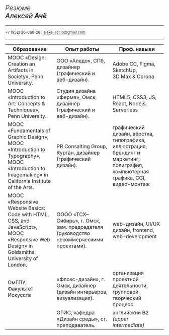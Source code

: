 <div class="resume-image"> </div>

## <i><span style='font-weight:300'>Резюме</span></i><br/><i><span style='font-weight:500'>Алексей</span> Ачё</i>

---

<small>+7 (952) 26-060-26 | <a href='mailto:alexei.accio@gmail.com'>alexei.accio@gmail.com</a></small>

---

| Образование                                                                                                                                       | Опыт работы                                                                            | Проф. навыки                                                                                                                     |
| ------------------------------------------------------------------------------------------------------------------------------------------------- | -------------------------------------------------------------------------------------- | -------------------------------------------------------------------------------------------------------------------------------- |
| MOOC «Design: Creation an Artifacts in Society», Penn University.                                                                                 | ООО «Аледо», СПб, дизайнер (графический и веб-дизайн).                                 | Adobe CC, Figma, SketchUp, 3D Max & Corona           |
| MOOC «Introduction to Art: Concepts & Techniques», Penn University.                                                                               | Студия дизайна «Ферма», Омск, дизайнер (графический и веб-дизайн).                     | HTML5, CSS3, JS, React, Nodejs, Serverless                                                                                       |
| MOOC «Fundamentals of Graphic Design», MOOC «Introduction to Typography», MOOC «Introduction to Imagemaking» in California Institute of the Arts. | PR Consalting Group, Курган, дизайнер (графический дизайн).                            | графический дизайн, вёрстка, типографика, иллюстрация, брендинг и маркетинг, полиграфия, компьютерная графика, CGI, видео-монтаж |
| MOOC «Responsive Website Basics: Code with HTML, CSS, and JavaScript», MOOC «Responsive Web Design» in Goldsmiths, University of London.          | ОООО «ТСХ–Сибирь», г. Омск, зам. председателя (руководство некоммерческими проектами). | web-дизайн, UI/UX дизайн, frontend, web-development                                                                              |
| ОмГПУ, Факультет Искусств                                                                                                                         | «Флокс-дизайн», г. Омск, дизайнер (дизайн интерьеров, визуализация).                   | организация проектной деятельности, групповой творческий процесс                                                                 |
|                                                                                                                                                   | ОГИС, кафедра «Дизайн среды», ст. преподаватель.                                       | английский B2 <i>(upper intermediate)</i>                                                                                        |
